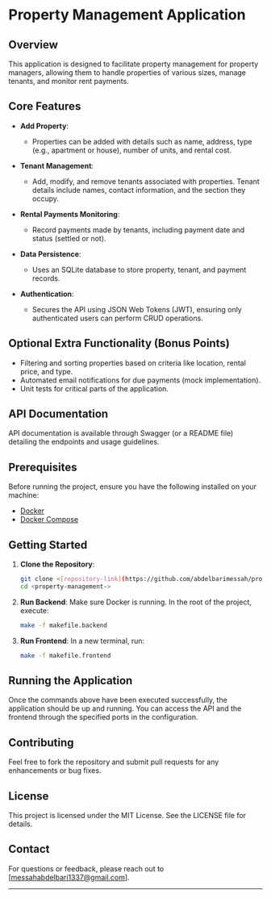 # Property Management Application

## Overview

This application is designed to facilitate property management for property managers, allowing them to handle properties of various sizes, manage tenants, and monitor rent payments.

## Core Features

- **Add Property**: 
  - Properties can be added with details such as name, address, type (e.g., apartment or house), number of units, and rental cost.

- **Tenant Management**: 
  - Add, modify, and remove tenants associated with properties. Tenant details include names, contact information, and the section they occupy.

- **Rental Payments Monitoring**: 
  - Record payments made by tenants, including payment date and status (settled or not).

- **Data Persistence**: 
  - Uses an SQLite database to store property, tenant, and payment records.

- **Authentication**: 
  - Secures the API using JSON Web Tokens (JWT), ensuring only authenticated users can perform CRUD operations.

## Optional Extra Functionality (Bonus Points)

- Filtering and sorting properties based on criteria like location, rental price, and type.
- Automated email notifications for due payments (mock implementation).
- Unit tests for critical parts of the application.

## API Documentation

API documentation is available through Swagger (or a README file) detailing the endpoints and usage guidelines.

## Prerequisites

Before running the project, ensure you have the following installed on your machine:

- [Docker](https://www.docker.com/get-started)
- [Docker Compose](https://docs.docker.com/compose/)

## Getting Started

1. **Clone the Repository**:
   ```bash
   git clone <[repository-link](https://github.com/abdelbarimessah/property-management-)>
   cd <property-management->
   ```

2. **Run Backend**:
   Make sure Docker is running. In the root of the project, execute:
   ```bash
   make -f makefile.backend
   ```

3. **Run Frontend**:
   In a new terminal, run:
   ```bash
   make -f makefile.frontend
   ```

## Running the Application

Once the commands above have been executed successfully, the application should be up and running. You can access the API and the frontend through the specified ports in the configuration.

## Contributing

Feel free to fork the repository and submit pull requests for any enhancements or bug fixes.

## License

This project is licensed under the MIT License. See the LICENSE file for details.

## Contact

For questions or feedback, please reach out to [messahabdelbari1337@gmail.com]. 

---
